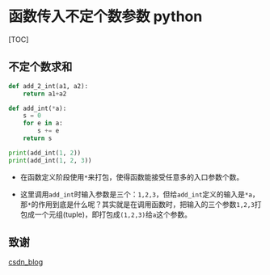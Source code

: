 # 函数传入不定个数参数 python

[TOC]

## 不定个数求和

```python
def add_2_int(a1, a2):
    return a1+a2

def add_int(*a):
    s = 0
    for e in a:
        s += e    
    return s

print(add_int(1, 2))
print(add_int(1, 2, 3))
```

* 在函数定义阶段使用`*`来打包，使得函数能接受任意多的入口参数个数。

* 这里调用`add_int`时输入参数是三个：`1,2,3`，但给`add_int`定义的输入是`*a`，那`*`的作用到底是什么呢？其实就是在调用函数时，把输入的三个参数`1,2,3`打包成一个元组(tuple)，即打包成`(1,2,3)`给`a`这个参数。

## 致谢

[csdn_blog](https://blog.csdn.net/u012102306/article/details/52250028)